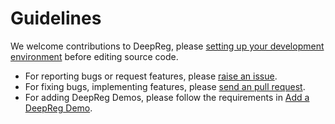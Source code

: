# Guidelines

We welcome contributions to DeepReg, please
[setting up your development environment](setup.html) before editing source code.

- For reporting bugs or request features, please [raise an issue](issue.html).
- For fixing bugs, implementing features, please
  [send an pull request](pull_request.html).
- For adding DeepReg Demos, please follow the requirements in
  [Add a DeepReg Demo](demo.html).
